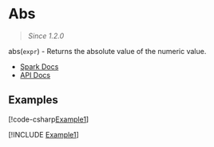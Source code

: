 ﻿# Abs

> _Since 1.2.0_

abs(`expr`) - Returns the absolute value of the numeric value.

* [Spark Docs](https://spark.apache.org/docs/3.2.2/api/sql/index.html#abs)
* [API Docs](xref:TypedSpark.NET.Functions.Abs*)

## Examples

[!code-csharp[Example1](../../../TypedSpark.NET.Tests/Examples/Abs.cs#Example1)]

[!INCLUDE [Example1](../../../TypedSpark.NET.Tests/Examples/__examples__/Abs.Case1.md)]

